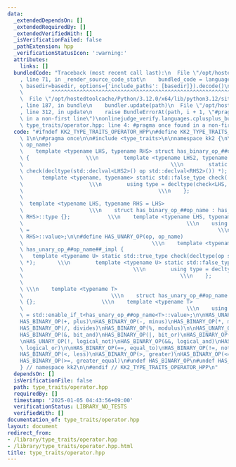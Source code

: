 ```yaml
---
data:
  _extendedDependsOn: []
  _extendedRequiredBy: []
  _extendedVerifiedWith: []
  _isVerificationFailed: false
  _pathExtension: hpp
  _verificationStatusIcon: ':warning:'
  attributes:
    links: []
  bundledCode: "Traceback (most recent call last):\n  File \"/opt/hostedtoolcache/Python/3.12.0/x64/lib/python3.12/site-packages/onlinejudge_verify/documentation/build.py\"\
    , line 71, in _render_source_code_stat\n    bundled_code = language.bundle(stat.path,\
    \ basedir=basedir, options={'include_paths': [basedir]}).decode()\n          \
    \         ^^^^^^^^^^^^^^^^^^^^^^^^^^^^^^^^^^^^^^^^^^^^^^^^^^^^^^^^^^^^^^^^^^^^^^^^^^^^^^^^^\n\
    \  File \"/opt/hostedtoolcache/Python/3.12.0/x64/lib/python3.12/site-packages/onlinejudge_verify/languages/cplusplus.py\"\
    , line 187, in bundle\n    bundler.update(path)\n  File \"/opt/hostedtoolcache/Python/3.12.0/x64/lib/python3.12/site-packages/onlinejudge_verify/languages/cplusplus_bundle.py\"\
    , line 312, in update\n    raise BundleErrorAt(path, i + 1, \"#pragma once found\
    \ in a non-first line\")\nonlinejudge_verify.languages.cplusplus_bundle.BundleErrorAt:\
    \ type_traits/operator.hpp: line 4: #pragma once found in a non-first line\n"
  code: "#ifndef KK2_TYPE_TRAITS_OPERATOR_HPP\n#define KK2_TYPE_TRAITS_OPERATOR_HPP\
    \ 1\n\n#pragma once\n\n#include <type_traits>\n\nnamespace kk2 {\n\n#define HAS_BINARY_OP(op,\
    \ op_name)                                                                 \\\n\
    \    template <typename LHS, typename RHS> struct has_binary_op_##op_name##_impl\
    \ {                  \\\n        template <typename LHS2, typename RHS2>     \
    \                                               \\\n        static std::true_type\
    \ check(decltype(std::declval<LHS2>() op std::declval<RHS2>()) *);     \\\n  \
    \      template <typename, typename> static std::false_type check(...);      \
    \                     \\\n        using type = decltype(check<LHS, RHS>(nullptr));\
    \                                           \\\n    };                       \
    \                                                                      \\\n  \
    \  template <typename LHS, typename RHS = LHS>                               \
    \                     \\\n    struct has_binary_op_##op_name : has_binary_op_##op_name##_impl<LHS,\
    \ RHS>::type {};            \\\n    template <typename LHS, typename RHS = LHS>\
    \                                                    \\\n    using has_binary_op_##op_name##_t\
    \ =                                                            \\\n        std::enable_if_t<has_binary_op_##op_name<LHS,\
    \ RHS>::value>;\n\n#define HAS_UNARY_OP(op, op_name)                         \
    \                                         \\\n    template <typename T> struct\
    \ has_unary_op_##op_name##_impl {                                   \\\n     \
    \   template <typename U> static std::true_type check(decltype(op std::declval<T>())\
    \ *);       \\\n        template <typename U> static std::false_type check(...);\
    \                                   \\\n        using type = decltype(check<T>(nullptr));\
    \                                                  \\\n    };                \
    \                                                                            \
    \ \\\n    template <typename T>                                              \
    \                            \\\n    struct has_unary_op_##op_name : has_unary_op_##op_name##_impl<T>::type\
    \ {};                     \\\n    template <typename T>                      \
    \                                                    \\\n    using has_unary_op_##op_name##_t\
    \ = std::enable_if_t<has_unary_op_##op_name<T>::value>;\n\nHAS_UNARY_OP(-, negation)\n\
    HAS_BINARY_OP(+, plus)\nHAS_BINARY_OP(-, minus)\nHAS_BINARY_OP(*, multiplies)\n\
    HAS_BINARY_OP(/, divides)\nHAS_BINARY_OP(%, modulus)\n\nHAS_UNARY_OP(~, bit_not)\n\
    HAS_BINARY_OP(&, bit_and)\nHAS_BINARY_OP(|, bit_or)\nHAS_BINARY_OP(^, bit_xor)\n\
    \nHAS_UNARY_OP(!, logical_not)\nHAS_BINARY_OP(&&, logical_and)\nHAS_BINARY_OP(||,\
    \ logical_or)\n\nHAS_BINARY_OP(==, equal_to)\nHAS_BINARY_OP(!=, not_equal_to)\n\
    HAS_BINARY_OP(<, less)\nHAS_BINARY_OP(>, greater)\nHAS_BINARY_OP(<=, less_equal)\n\
    HAS_BINARY_OP(>=, greater_equal)\n#undef HAS_BINARY_OP\n#undef HAS_UNARY_OP\n\
    } // namespace kk2\n\n#endif // KK2_TYPE_TRAITS_OPERATOR_HPP\n"
  dependsOn: []
  isVerificationFile: false
  path: type_traits/operator.hpp
  requiredBy: []
  timestamp: '2025-01-05 04:43:56+09:00'
  verificationStatus: LIBRARY_NO_TESTS
  verifiedWith: []
documentation_of: type_traits/operator.hpp
layout: document
redirect_from:
- /library/type_traits/operator.hpp
- /library/type_traits/operator.hpp.html
title: type_traits/operator.hpp
---
```

